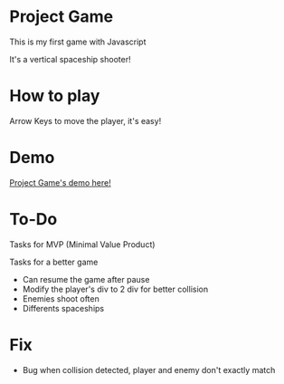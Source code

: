 # Project Game

This is my first game with Javascript

It's a vertical spaceship shooter!

# How to play

Arrow Keys to move the player, it's easy!

# Demo 

[Project Game's demo here!](https://ericveganoguera.github.io/ProjectGame/)

# To-Do

Tasks for MVP (Minimal Value Product)

Tasks for a better game

- Can resume the game after pause
- Modify the player's div to 2 div for better collision
- Enemies shoot often
- Differents spaceships

# Fix

- Bug when collision detected, player and enemy don't exactly match